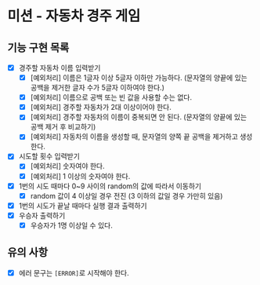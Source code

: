 # 미션 - 자동차 경주 게임

## 기능 구현 목록
- [x] 경주할 자동차 이름 입력받기
    - [x] [예외처리] 이름은 1글자 이상 5글자 이하만 가능하다. (문자열의 양끝에 있는 공백을 제거한 글자 수가 5글자 이하여야 한다.)
    - [x] [예외처리] 이름으로 공백 또는 빈 값을 사용할 수는 없다.
    - [x] [예외처리] 경주할 자동차가 2대 이상이어야 한다. 
    - [x] [예외처리] 경주할 자동차의 이름이 중복되면 안 된다. (문자열의 양끝에 있는 공백 제거 후 비교하기)
    - [x] [예외처리] 자동차의 이름을 생성할 때, 문자열의 양쪽 끝 공백을 제거하고 생성한다.
- [x] 시도할 횟수 입력받기
    - [x] [예외처리] 숫자여야 한다.
    - [x] [예외처리] 1 이상의 숫자여야 한다.
- [x] 1번의 시도 때마다 0~9 사이의 random의 값에 따라서 이동하기
    - [x] random 값이 4 이상일 경우 전진 (3 이하의 값일 경우 가만히 있음)
- [x] 1번의 시도가 끝날 때마다 실행 결과 출력하기
- [x] 우승자 출력하기
    - [x] 우승자가 1명 이상일 수 있다.

## 유의 사항
- [x] 에러 문구는 ```[ERROR]```로 시작해야 한다.